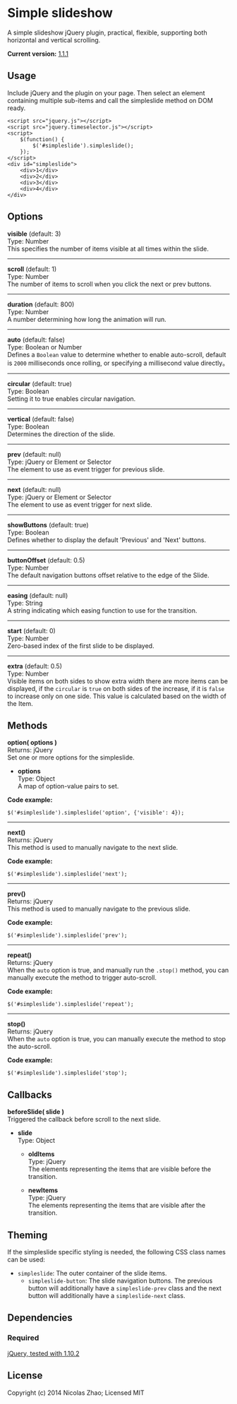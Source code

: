 # Simple slideshow

A simple slideshow jQuery plugin, practical, flexible, supporting both horizontal and vertical scrolling.

**Current version:** [1.1.1](https://github.com/nicolaszhao/simpleslide/archive/v1.1.1.tar.gz)

## Usage
Include jQuery and the plugin on your page. Then select an element containing multiple sub-items and call the simpleslide method on DOM ready.

	<script src="jquery.js"></script>
	<script src="jquery.timeselector.js"></script>
	<script>
		$(function() {
			$('#simpleslide').simpleslide();
		});
	</script>
	<div id="simpleslide">
		<div>1</div>
		<div>2</div>
		<div>3</div>
		<div>4</div>
	</div>

## Options
**visible** (default: 3)   
Type: Number   
This specifies the number of items visible at all times within the slide.

***

**scroll** (default: 1)   
Type: Number   
The number of items to scroll when you click the next or prev buttons. 

***

**duration** (default: 800)   
Type: Number   
A number determining how long the animation will run.

***

**auto** (default: false)   
Type: Boolean or Number   
Defines a `Boolean` value to determine whether to enable auto-scroll, default is `2000` milliseconds once rolling, or specifying a millisecond value directly。

***

**circular** (default: true)   
Type: Boolean   
Setting it to true enables circular navigation.

***

**vertical** (default: false)   
Type: Boolean    
Determines the direction of the slide.

***

**prev** (default: null)   
Type: jQuery or Element or Selector    
The element to use as event trigger for previous slide.

***

**next** (default: null)   
Type: jQuery or Element or Selector    
The element to use as event trigger for next slide.

***

**showButtons** (default: true)   
Type: Boolean   
Defines whether to display the default 'Previous' and 'Next' buttons.

***

**buttonOffset** (default: 0.5)   
Type: Number   
The default navigation buttons offset relative to the edge of the Slide.

***

**easing** (default: null)   
Type: String   
A string indicating which easing function to use for the transition.

***

**start** (default: 0)   
Type: Number   
Zero-based index of the first slide to be displayed.

***

**extra** (default: 0.5)   
Type: Number   
Visible items on both sides to show extra width there are more items can be displayed, if the `circular` is `true` on both sides of the increase, if it is `false` to increase only on one side. This value is calculated based on the width of the Item.

## Methods
**option( options )**  
Returns: jQuery   
Set one or more options for the simpleslide.
	
* **options**   
	Type: Object   
	A map of option-value pairs to set.
	
**Code example:**
	
	$('#simpleslide').simpleslide('option', {'visible': 4});

***

**next()**   
Returns: jQuery   
This method is used to manually navigate to the next slide.

**Code example:**
	
	$('#simpleslide').simpleslide('next');

***

**prev()**   
Returns: jQuery   
This method is used to manually navigate to the previous slide.

**Code example:**
	
	$('#simpleslide').simpleslide('prev');

***

**repeat()**   
Returns: jQuery   
When the `auto` option is true, and manually run the `.stop()` method, you can manually execute the method to trigger auto-scroll.

**Code example:**
	
	$('#simpleslide').simpleslide('repeat');

***

**stop()**   
Returns: jQuery   
When the `auto` option is true, you can manually execute the method to stop the auto-scroll.

**Code example:**
	
	$('#simpleslide').simpleslide('stop');
	
## Callbacks
**beforeSlide( slide )**  
Triggered the callback before scroll to the next slide.

* **slide**   
	Type: Object   
	* **oldItems**   
		Type: jQuery   
		The elements representing the items that are visible before the transition.
	
	* **newItems**    
		Type: jQuery    
		The elements representing the items that are visible after the transition.
		
## Theming
If the simpleslide specific styling is needed, the following CSS class names can be used:
* `simpleslide`: The outer container of the slide items.
	* `simpleslide-button`: The slide navigation buttons. The previous button will additionally have a `simpleslide-prev` class and the next button will additionally have a `simpleslide-next` class.

## Dependencies
### Required
[jQuery, tested with 1.10.2](http://jquery.com)

## License
Copyright (c) 2014 Nicolas Zhao; Licensed MIT

 		
	


